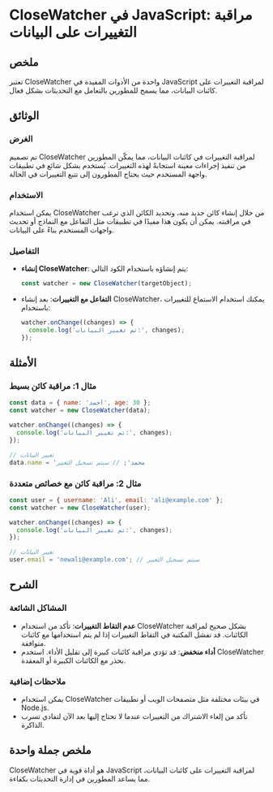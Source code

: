 <!--
Meta Description: # CloseWatcher في JavaScript: مراقبة التغييرات على البيانات ## ملخص تعتبر CloseWatcher واحدة من الأدوات المفيدة في JavaScript لمراقبة التغييرات على كا...
Meta Keywords: closewatcher, التغييرات, البيانات, javascript, watcher
-->

# CloseWatcher في JavaScript: مراقبة التغييرات على البيانات

## ملخص
تعتبر CloseWatcher واحدة من الأدوات المفيدة في JavaScript لمراقبة التغييرات على كائنات البيانات، مما يسمح للمطورين بالتعامل مع التحديثات بشكل فعال.

## الوثائق
### الغرض
تم تصميم CloseWatcher لمراقبة التغييرات في كائنات البيانات، مما يمكّن المطورين من تنفيذ إجراءات معينة استجابةً لهذه التغييرات. يُستخدم بشكل شائع في تطبيقات واجهة المستخدم حيث يحتاج المطورون إلى تتبع التغييرات في الحالة.

### الاستخدام
يمكن استخدام CloseWatcher من خلال إنشاء كائن جديد منه، وتحديد الكائن الذي ترغب في مراقبته. يمكن أن يكون هذا مفيدًا في تطبيقات مثل التفاعل مع النماذج أو تحديث واجهات المستخدم بناءً على البيانات.

### التفاصيل
- **إنشاء CloseWatcher**: يتم إنشاؤه باستخدام الكود التالي:
  ```javascript
  const watcher = new CloseWatcher(targetObject);
  ```
- **التفاعل مع التغييرات**: بعد إنشاء CloseWatcher، يمكنك استخدام الاستماع للتغييرات باستخدام:
  ```javascript
  watcher.onChange((changes) => {
    console.log('تم تغيير البيانات:', changes);
  });
  ```

## الأمثلة
### مثال 1: مراقبة كائن بسيط
```javascript
const data = { name: 'أحمد', age: 30 };
const watcher = new CloseWatcher(data);

watcher.onChange((changes) => {
  console.log('تم تغيير البيانات:', changes);
});

// تغيير البيانات
data.name = 'محمد'; // سيتم تسجيل التغيير
```

### مثال 2: مراقبة كائن مع خصائص متعددة
```javascript
const user = { username: 'Ali', email: 'ali@example.com' };
const watcher = new CloseWatcher(user);

watcher.onChange((changes) => {
  console.log('تم تغيير البيانات:', changes);
});

// تغيير البيانات
user.email = 'newali@example.com'; // سيتم تسجيل التغيير
```

## الشرح
### المشاكل الشائعة
- **عدم التقاط التغييرات**: تأكد من استخدام CloseWatcher بشكل صحيح لمراقبة الكائنات. قد تفشل المكتبة في التقاط التغييرات إذا لم يتم استخدامها مع كائنات متوافقة.
- **أداء منخفض**: قد تؤدي مراقبة كائنات كبيرة إلى تقليل الأداء. استخدم CloseWatcher بحذر مع الكائنات الكبيرة أو المعقدة.

### ملاحظات إضافية
- يمكن استخدام CloseWatcher في بيئات مختلفة مثل متصفحات الويب أو تطبيقات Node.js.
- تأكد من إلغاء الاشتراك من التغييرات عندما لا تحتاج إليها بعد الآن لتفادي تسرب الذاكرة.

## ملخص جملة واحدة
CloseWatcher هو أداة قوية في JavaScript لمراقبة التغييرات على كائنات البيانات، مما يساعد المطورين في إدارة التحديثات بكفاءة.